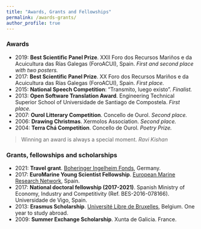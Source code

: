 ```yaml
---
title: "Awards, Grants and Fellowships"
permalink: /awards-grants/
author_profile: true
---
```



### Awards
* 2019: **Best Scientific Panel Prize**. XXII Foro dos Recursos Mariños e da Acuicultura das Rías Galegas (ForoACUI), Spain. _First and second place with two posters._
* 2017: **Best Scientific Panel Prize**. XX Foro dos Recursos Mariños e da Acuicultura das Rías Galegas (ForoACUI), Spain. _First place._
* 2015: **National Speech Competition**: “Transmito, luego existo”. _Finalist._
* 2013: **Open Software Translation Award**. Engineering Technical Superior School of Universidade de Santiago de Compostela. _First place._
* 2007: **Ourol Litterary Competition**. Concello de Ourol. _Second place._
* 2006: **Drawing Christmas**. Xermolos Association. _Second place._
* 2004: **Terra Chá Competition**. Concello de Ourol. _Poetry Prize._
> Winning an award is always a special moment.
> _Ravi Kishan_

### Grants, fellowships and scholarships
* 2021: **Travel grant**. [Boheringer Ingelheim Fonds](https://www.bifonds.de/fellowships-grants/travel-grants/), Germany. 
* 2017: **EuroMarine Young Scientist Fellowship**. [European Marine Research Network](https://www.euromarinenetwork.eu/), Spain.
* 2017: **National doctoral fellowship (2017-2021)**. Spanish Ministry of Economy, Industry and Competitivity (Ref. BES-2016-078166). Universidade de Vigo, Spain.
* 2013: **Erasmus Scholarship**. [Université Libre de Bruxelles](https://www.ulb.be/en), Belgium. One year to study abroad.
* 2009: **Summer Exchange Scholarship**. Xunta de Galicia. France.
